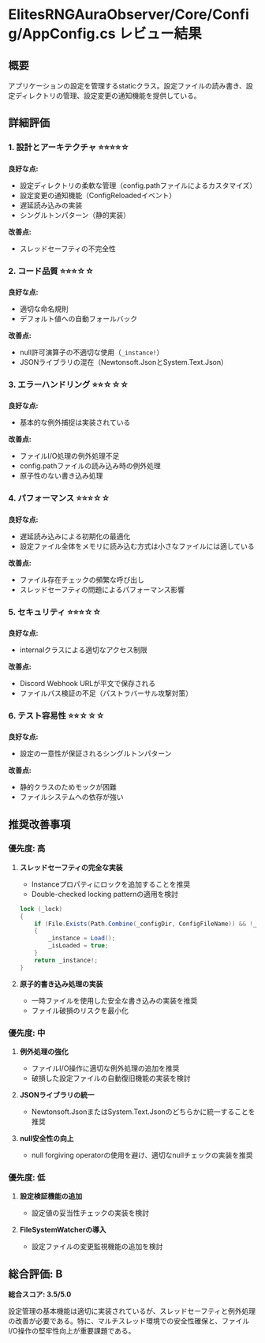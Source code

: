 # ElitesRNGAuraObserver/Core/Config/AppConfig.cs レビュー結果

## 概要
アプリケーションの設定を管理するstaticクラス。設定ファイルの読み書き、設定ディレクトリの管理、設定変更の通知機能を提供している。

## 詳細評価

### 1. 設計とアーキテクチャ ⭐⭐⭐⭐☆
**良好な点:**
- 設定ディレクトリの柔軟な管理（config.pathファイルによるカスタマイズ）
- 設定変更の通知機能（ConfigReloadedイベント）
- 遅延読み込みの実装
- シングルトンパターン（静的実装）

**改善点:**
- スレッドセーフティの不完全性

### 2. コード品質 ⭐⭐⭐☆☆
**良好な点:**
- 適切な命名規則
- デフォルト値への自動フォールバック

**改善点:**
- null許可演算子の不適切な使用（`_instance!`）
- JSONライブラリの混在（Newtonsoft.JsonとSystem.Text.Json）

### 3. エラーハンドリング ⭐⭐☆☆☆
**良好な点:**
- 基本的な例外捕捉は実装されている

**改善点:**
- ファイルI/O処理の例外処理不足
- config.pathファイルの読み込み時の例外処理
- 原子性のない書き込み処理

### 4. パフォーマンス ⭐⭐⭐☆☆
**良好な点:**
- 遅延読み込みによる初期化の最適化
- 設定ファイル全体をメモリに読み込む方式は小さなファイルには適している

**改善点:**
- ファイル存在チェックの頻繁な呼び出し
- スレッドセーフティの問題によるパフォーマンス影響

### 5. セキュリティ ⭐⭐⭐☆☆
**良好な点:**
- internalクラスによる適切なアクセス制限

**改善点:**
- Discord Webhook URLが平文で保存される
- ファイルパス検証の不足（パストラバーサル攻撃対策）

### 6. テスト容易性 ⭐⭐☆☆☆
**良好な点:**
- 設定の一意性が保証されるシングルトンパターン

**改善点:**
- 静的クラスのためモックが困難
- ファイルシステムへの依存が強い

## 推奨改善事項

### 優先度: 高
1. **スレッドセーフティの完全な実装**
   - Instanceプロパティにロックを追加することを推奨
   - Double-checked locking patternの適用を検討
   ```csharp
   lock (_lock)
   {
       if (File.Exists(Path.Combine(_configDir, ConfigFileName)) && !_isLoaded)
       {
           _instance = Load();
           _isLoaded = true;
       }
       return _instance!;
   }
   ```

2. **原子的書き込み処理の実装**
   - 一時ファイルを使用した安全な書き込みの実装を推奨
   - ファイル破損のリスクを最小化

### 優先度: 中
1. **例外処理の強化**
   - ファイルI/O操作に適切な例外処理の追加を推奨
   - 破損した設定ファイルの自動復旧機能の実装を検討

2. **JSONライブラリの統一**
   - Newtonsoft.JsonまたはSystem.Text.Jsonのどちらかに統一することを推奨

3. **null安全性の向上**
   - null forgiving operatorの使用を避け、適切なnullチェックの実装を推奨

### 優先度: 低
1. **設定検証機能の追加**
   - 設定値の妥当性チェックの実装を検討

2. **FileSystemWatcherの導入**
   - 設定ファイルの変更監視機能の追加を検討

## 総合評価: B

**総合スコア: 3.5/5.0**

設定管理の基本機能は適切に実装されているが、スレッドセーフティと例外処理の改善が必要である。特に、マルチスレッド環境での安全性確保と、ファイルI/O操作の堅牢性向上が重要課題である。